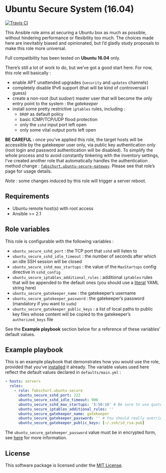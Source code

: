 # Ubuntu Secure System (16.04)

[![Travis CI](https://img.shields.io/travis/fabschurt/ansible-role-ubuntu-secure.svg)](https://travis-ci.org/fabschurt/ansible-role-ubuntu-secure)

This Ansible role aims at securing a Ubuntu box as much as possible, without
hindering performance or flexibility too much. The choices made here are
inevitably biased and opinionated, but I’d gladly study proposals to make
this role more universal.

Full compatibility has been tested on **Ubuntu 16.04** only.

There’s still a lot of work to do, but we’ve got a good start here. For now,
this role will basically&nbsp;:

* enable APT unattended upgrades (`security` and `updates` channels)
* completely disable IPv6 support (that will be kind of controversial I guess)
* create a non-root (but *sudoer*) master user that will become the only entry
  point to the system&nbsp;: the *gatekeeper*
* install some pretty restrictive `iptables` rules, including&nbsp;:
    - `DROP` as default policy
    - basic ICMP/TCP/UDP flood protection
    - only the `sshd` input port left open
    - only some vital output ports left open

**BE CAREFUL&nbsp;:** once you’ve applied this role, the target hosts will be
accessible by the gatekeeper user only, via public key authentication only (root
login and password authentication will be disabled). To simplify the whole
process and to avoid constantly tinkering with the inventory settings, I’ve
created another role that automatically handles the authentication method change&nbsp;:
[`fabschurt.ubuntu-secure-gateway`](https://galaxy.ansible.com/fabschurt/ubuntu-secure-gateway/).
Please see that role’s page for usage details.

*Note&nbsp;:* some changes induced by this role will trigger a server reboot.

## Requirements

* Ubuntu remote host(s) with root access
* Ansible >= 2.1

## Role variables

This role is configurable with the following variables&nbsp;:

* `ubuntu_secure_sshd_port`&nbsp;: the TCP port that `sshd` will listen to
* `ubuntu_secure_sshd_idle_timeout`&nbsp;: the number of seconds after which an
  idle SSH session will be closed
* `ubuntu_secure_sshd_max_startups`&nbsp;: the value of the `MaxStartups` config
  directive in `sshd_config`
* `ubuntu_secure_iptables_additional_rules`&nbsp;: additional `iptables` rules
  that will be appended to the default ones (you should use a
  [literal](https://en.wikipedia.org/wiki/YAML#Block_literals) YAML string here)
* `ubuntu_secure_gatekeeper_name`&nbsp;: the gatekeeper’s username
* `ubuntu_secure_gatekeeper_password`&nbsp;: the gatekeeper’s password (mandatory
  if you want to `sudo`)
* `ubuntu_secure_gatekeeper_public_keys`&nbsp;: a list of local paths to public
  key files whose content will be copied to the gatekeeper’s `authorized_keys`
  file

See the **Example playbook** section below for a reference of these variables’
default values.

## Example playbook

This is an example playbook that demonstrates how you would use the role, provided
that you’ve [installed](https://galaxy.ansible.com/intro#download) it already.
The variable values used here reflect the default values declared in `defaults/main.yml`&nbsp;:

```yaml
- hosts: servers
  roles:
    - role: fabschurt.ubuntu-secure
      ubuntu_secure_sshd_port: 222
      ubuntu_secure_sshd_idle_timeout: 900
      ubuntu_secure_sshd_max_startups: '5:50:10' # Be sure to use quotes here
      ubuntu_secure_iptables_additional_rules: ''
      ubuntu_secure_gatekeeper_name: gatekeeper
      ubuntu_secure_gatekeeper_password: '' # You should really override this one, otherwise you won’t be able to sudo
      ubuntu_secure_gatekeeper_public_keys: [~/.ssh/id_rsa.pub]
```

The `ubuntu_secure_gatekeeper_password` value must be in encrypted form,
see [here](http://docs.ansible.com/ansible/faq.html#how-do-i-generate-crypted-passwords-for-the-user-module)
for more information.

## License

This software package is licensed under the [MIT License](https://opensource.org/licenses/MIT).
